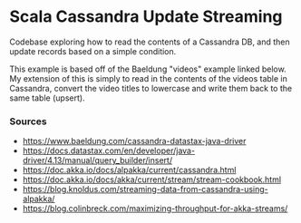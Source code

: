 # Scala Cassandra Update Streaming

Codebase exploring how to read the contents of a Cassandra DB, and then update records based on a simple condition.

This example is based off of the Baeldung "videos" example linked below. My extension of this is simply to read in the 
contents of the videos table in Cassandra, convert the video titles to lowercase and write them back to the same table (upsert).

### Sources

* https://www.baeldung.com/cassandra-datastax-java-driver
* https://docs.datastax.com/en/developer/java-driver/4.13/manual/query_builder/insert/
* https://doc.akka.io/docs/alpakka/current/cassandra.html
* https://doc.akka.io/docs/akka/current/stream/stream-cookbook.html
* https://blog.knoldus.com/streaming-data-from-cassandra-using-alpakka/
* https://blog.colinbreck.com/maximizing-throughput-for-akka-streams/
